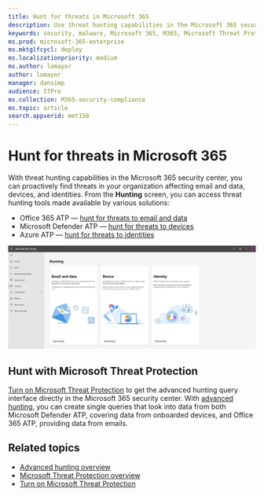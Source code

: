 ```yaml
---
title: Hunt for threats in Microsoft 365
description: Use threat hunting capabilities in the Microsoft 365 security center to proactively find breaches and other threats
keywords: security, malware, Microsoft 365, M365, Microsoft Threat Protection, MTP, security center, hunt, threat hunting, cyberthreat hunting, Microsoft Defender ATP, Office 365 ATP, Azure ATP, advanced hunting
ms.prod: microsoft-365-enterprise
ms.mktglfcycl: deploy
ms.localizationpriority: medium
ms.author: lomayor
author: lomayor
manager: dansimp
audience: ITPro
ms.collection: M365-security-compliance  
ms.topic: article
search.appverid: met150
---
```


# Hunt for threats in Microsoft 365

With threat hunting capabilities in the Microsoft 365 security center, you can proactively find threats in your organization affecting email and data, devices, and identities. From the **Hunting** screen, you can access threat hunting tools made available by various solutions:
- Office 365 ATP — [hunt for threats to email and data](../office-365-security/office-365-atp.md)
- Microsoft Defender ATP — [hunt for threats to devices](https://docs.microsoft.com/windows/security/threat-protection/microsoft-defender-atp/advanced-hunting)
- Azure ATP — [hunt for threats to identities](https://docs.microsoft.com/azure-advanced-threat-protection/investigate-a-user)

![Hunting page](../images/hunt.png)


## Hunt with Microsoft Threat Protection

[Turn on Microsoft Threat Protection](mtp-enable.md) to get the advanced hunting query interface directly in the Microsoft 365 security center. With [advanced hunting](advanced-hunting-overview.md), you can create single queries that look into data from both Microsoft Defender ATP, covering data from onboarded devices, and Office 365 ATP, providing data from emails.

## Related topics
- [Advanced hunting overview](advanced-hunting-overview.md)
- [Microsoft Threat Protection overview](microsoft-threat-protection.md)
- [Turn on Microsoft Threat Protection](mtp-enable.md)
